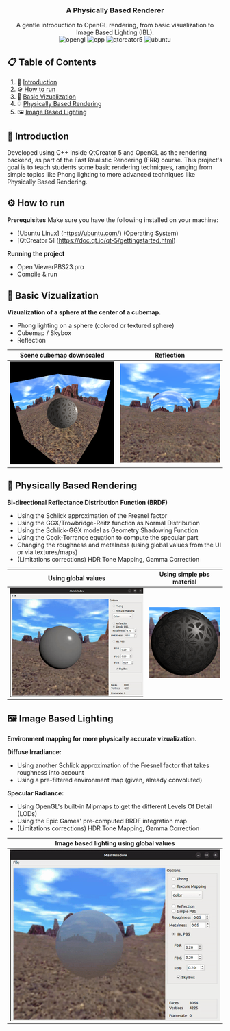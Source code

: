 <div align="center">

  <h3 align="center">A Physically Based Renderer</h3>

  <div align="center">
    A gentle introduction to OpenGL rendering, from basic visualization to Image Based Lighting (IBL).
  </div>
  
  <div>
    <img src="https://img.shields.io/badge/OpenGL-black?style=flat" alt="opengl" />
    <img src="https://img.shields.io/badge/C%2B%2B-blue?style=flat" alt="cpp" />
    <img src="https://img.shields.io/badge/QtCreator%205-green?style=flat" alt="qtcreator5" />
    <img src="https://img.shields.io/badge/Ubuntu-orange?style=flat" alt="ubuntu" />
  </div>
</div>


## 📋 <a name="table">Table of Contents</a>
1. 🤖 [Introduction](#introduction)
2. ⚙️ [How to run](#how-to-run)
3. 📸 [Basic Vizualization](#basic-vizualization)
4. 💡  [Physically Based Rendering](#pbr)
5. 🖼️ [Image Based Lighting](#ibl) 


## <a name="introduction">🤖 Introduction</a>
Developed using C++ inside QtCreator 5 and OpenGL as the rendering backend, as part of the Fast Realistic Rendering (FRR) course. This project's goal is to teach students some basic rendering techniques, ranging from simple topics like Phong lighting to more advanced techniques like Physically Based Rendering. 


## <a name="how-to-run">⚙️ How to run</a>
**Prerequisites**
Make sure you have the following installed on your machine:
- [Ubuntu Linux] (https://ubuntu.com/) (Operating System)
- [QtCreator 5] (https://doc.qt.io/qt-5/gettingstarted.html)

**Running the project**
- Open ViewerPBS23.pro
- Compile & run


## <a name="basic-vizualization">📸 Basic Vizualization</a>
**Vizualization of a sphere at the center of a cubemap.**
- Phong lighting on a sphere (colored or textured sphere)
- Cubemap / Skybox
- Reflection

Scene cubemap downscaled   |  Reflection
:-------------------------:|:-------------------------:
![](repo_images/1-skybox-little.png)  |  ![](repo_images/1-reflection.png)


## <a name="pbr">🤖 Physically Based Rendering</a>
**Bi-directional Reflectance Distribution Function (BRDF)**
- Using the Schlick approximation of the Fresnel factor 
- Using the GGX/Trowbridge-Reitz function as Normal Distribution
- Using the Schlick-GGX model as Geometry Shadowing Function
- Using the Cook-Torrance equation to compute the specular part
- Changing the roughness and metalness (using global values from the UI or via textures/maps)
- (Limitations corrections) HDR Tone Mapping, Gamma Correction

Using global values        |  Using simple pbs material
:-------------------------:|:-------------------------:
![](repo_images/2-pbs-showcase.gif)  |  ![](repo_images/2-simple-pbs-material.png)


## <a name="ibl">🖼️ Image Based Lighting</a>
**Environment mapping for more physically accurate vizualization.**

**Diffuse Irradiance:**
- Using another Schlick approximation of the Fresnel factor that takes roughness into account
- Using a pre-filtered environment map (given, already convoluted)

**Specular Radiance:**
- Using OpenGL's built-in Mipmaps to get the different Levels Of Detail (LODs)
- Using the Epic Games' pre-computed BRDF integration map
- (Limitations corrections) HDR Tone Mapping, Gamma Correction

Image based lighting using global values|
:-------------------------:|
![](repo_images/3-ibl-showcase.gif)|
